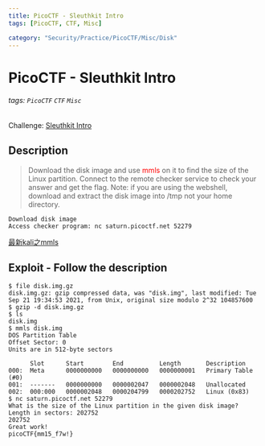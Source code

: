 ```yaml
---
title: PicoCTF - Sleuthkit Intro
tags: [PicoCTF, CTF, Misc]

category: "Security/Practice/PicoCTF/Misc/Disk"
---
```


# PicoCTF - Sleuthkit Intro
###### tags: `PicoCTF` `CTF` `Misc`
Challenge: [Sleuthkit Intro](https://play.picoctf.org/practice/challenge/301?category=4&page=2)

## Description
> Download the disk image and use <font color="FF0000">mmls</font> on it to find the size of the Linux partition. Connect to the remote checker service to check your answer and get the flag. Note: if you are using the webshell, download and extract the disk image into /tmp not your home directory.

    Download disk image
    Access checker program: nc saturn.picoctf.net 52279
    
[最新kali之mmls](https://blog.csdn.net/qq_40399982/article/details/114882879?spm=1001.2014.3001.5506)


## Exploit - Follow the description
```bash!
$ file disk.img.gz
disk.img.gz: gzip compressed data, was "disk.img", last modified: Tue Sep 21 19:34:53 2021, from Unix, original size modulo 2^32 104857600
$ gzip -d disk.img.gz
$ ls
disk.img
$ mmls disk.img
DOS Partition Table
Offset Sector: 0
Units are in 512-byte sectors

      Slot      Start        End          Length       Description
000:  Meta      0000000000   0000000000   0000000001   Primary Table (#0)
001:  -------   0000000000   0000002047   0000002048   Unallocated
002:  000:000   0000002048   0000204799   0000202752   Linux (0x83)
$ nc saturn.picoctf.net 52279
What is the size of the Linux partition in the given disk image?
Length in sectors: 202752
202752
Great work!
picoCTF{mm15_f7w!}
```